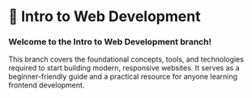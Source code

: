 # 📘 Intro to Web Development

### Welcome to the Intro to Web Development branch!

This branch covers the foundational concepts, tools, and technologies required to start building modern, responsive websites. It serves as a beginner-friendly guide and a practical resource for anyone learning frontend development.